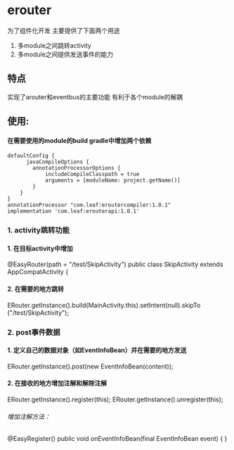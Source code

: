 # erouter

为了组件化开发 主要提供了下面两个用途 
1. 多module之间跳转activity 
2. 多module之间提供发送事件的能力 


## 特点
实现了arouter和eventbus的主要功能 有利于各个module的解耦

## 使用:
#### 在需要使用的module的build gradle中增加两个依赖

    defaultConfig {
          javaCompileOptions {
            annotationProcessorOptions {
                includeCompileClasspath = true
                arguments = [moduleName: project.getName()]
            }
        }
    }
    annotationProcessor "com.leaf:eroutercompiler:1.0.1"
    implementation 'com.leaf:erouterapi:1.0.1'
    
### 1. activity跳转功能 

#### 1.  在目标activity中增加

@EasyRouter(path = "/test/SkipActivity")
public class SkipActivity extends AppCompatActivity {

#### 2. 在需要的地方跳转
 ERouter.getInstance().build(MainActivity.this).setIntent(null).skipTo
                        ("/test/SkipActivity");

### 2. post事件数据

#### 1. 定义自己的数据对象（如EventInfoBean）并在需要的地方发送 
  ERouter.getInstance().post(new EventInfoBean(content));

#### 2. 在接收的地方增加注解和解除注解

  ERouter.getInstance().register(this);
  ERouter.getInstance().unregister(this);
  
###### 增加注解方法：
   @EasyRegister()
   public void onEventInfoBean(final EventInfoBean event) {
   }
 









